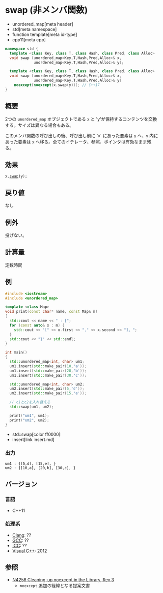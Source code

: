 # swap (非メンバ関数)
* unordered_map[meta header]
* std[meta namespace]
* function template[meta id-type]
* cpp11[meta cpp]

```cpp
namespace std {
  template <class Key, class T, class Hash, class Pred, class Alloc>
  void swap (unordered_map<Key,T,Hash,Pred,Alloc>& x,
             unordered_map<Key,T,Hash,Pred,Alloc>& y);

  template <class Key, class T, class Hash, class Pred, class Alloc>
  void swap (unordered_map<Key,T,Hash,Pred,Alloc>& x,
             unordered_map<Key,T,Hash,Pred,Alloc>& y)
    noexcept(noexcept(x.swap(y))); // C++17
}
```

## 概要
2つの `unordered_map` オブジェクトである `x` と 'y'が保持するコンテンツを交換する。サイズは異なる場合もある。

このメンバ関数の呼び出しの後、呼び出し前に 'x' にあった要素は `y` へ、`y` 内にあった要素は `x` へ移る。全てのイテレータ、参照、ポインタは有効なまま残る。


## 効果
`x.`[`swap`](swap.md)`(y);`


## 戻り値
なし


## 例外
投げない。


## 計算量
定数時間


## 例
```cpp example
#include <iostream>
#include <unordered_map>

template <class Map>
void print(const char* name, const Map& m)
{
  std::cout << name << " : {";
  for (const auto& x : m) {
    std::cout << "[" << x.first << "," << x.second << "], ";
  }
  std::cout << "}" << std::endl;
}

int main()
{
  std::unordered_map<int, char> um1;
  um1.insert(std::make_pair(10,'a'));
  um1.insert(std::make_pair(20,'b'));
  um1.insert(std::make_pair(30,'c'));

  std::unordered_map<int, char> um2;
  um2.insert(std::make_pair(5,'d'));
  um2.insert(std::make_pair(15,'e'));

  // c1とc2を入れ替える
  std::swap(um1, um2);

  print("um1", um1);
  print("um2", um2);
}
```
* std::swap[color ff0000]
* insert[link insert.md]

### 出力
```
um1 : {[5,d], [15,e], }
um2 : {[10,a], [20,b], [30,c], }
```

## バージョン
### 言語
- C++11

### 処理系
- [Clang](/implementation.md#clang): ??
- [GCC](/implementation.md#gcc): ??
- [ICC](/implementation.md#icc): ??
- [Visual C++](/implementation.md#visual_cpp): 2012


## 参照
- [N4258 Cleaning-up noexcept in the Library, Rev 3](http://www.open-std.org/jtc1/sc22/wg21/docs/papers/2014/n4258.pdf)
    - `noexcept` 追加の経緯となる提案文書
